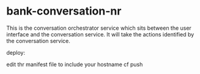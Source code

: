 # bank-conversation-nr
This is the conversation orchestrator service which sits between the 
user interface and the conversation service. It will take the actions identified
by the conversation service.

deploy:

edit thr manifest file to include your hostname
cf push